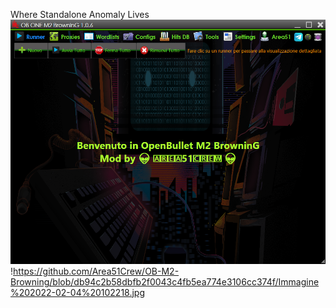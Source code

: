 Where Standalone Anomaly Lives
![image](https://github.com/Area51Crew/OB-M2-Browning/raw/main/OB%20ONE%20Browning%201.0.6.png)
!https://github.com/Area51Crew/OB-M2-Browning/blob/db94c2b58dbfb2f0043c4fb5ea774e3106cc374f/Immagine%202022-02-04%20102218.jpg
